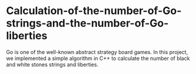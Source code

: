 # Calculation-of-the-number-of-Go-strings-and-the-number-of-Go-liberties
Go is one of the well-known abstract strategy board games. In this project, we implemented a simple algorithm in C++ to calculate the number of black and white stones strings and liberties.

